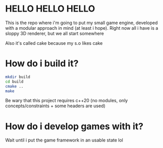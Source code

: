 # HELLO HELLO HELLO

This is the repo where i'm going to put my small game engine, developed with a modular approach in mind (at least i hope).
Right now all i have is a sloppy 3D renderer, but we all start somewhere

Also it's called cake because my s.o likes cake

# How do i build it?
```bash
mkdir build 
cd build
cmake ..
make
```

Be wary that this project requires c++20 (no modules, only concepts/constraints + some headers are used)

# How do i develop games with it?
Wait until i put the game framework in an usable state lol